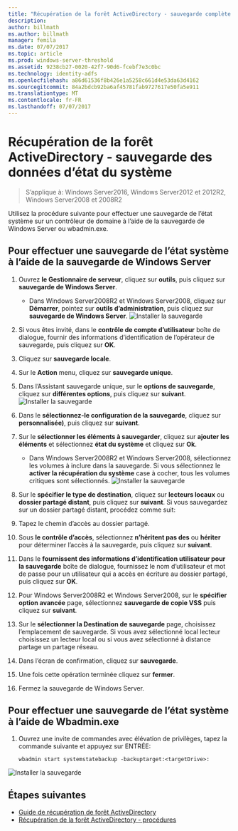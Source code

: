 ```yaml
---
title: "Récupération de la forêt ActiveDirectory - sauvegarde complète du serveur."
description: 
author: billmath
ms.author: billmath
manager: femila
ms.date: 07/07/2017
ms.topic: article
ms.prod: windows-server-threshold
ms.assetid: 9238cb27-0020-42f7-90d6-fcebf7e3c0bc
ms.technology: identity-adfs
ms.openlocfilehash: a86d61536f8b426e1a5258c661d4e53da63d4162
ms.sourcegitcommit: 84a2bdcb92ba6af45781fab9727617e50fa5e911
ms.translationtype: MT
ms.contentlocale: fr-FR
ms.lasthandoff: 07/07/2017
---
```

# <a name="ad-forest-recovery---backing-up-the-system-state-data"></a>Récupération de la forêt ActiveDirectory - sauvegarde des données d’état du système  

>S’applique à: Windows Server2016, Windows Server2012 et 2012R2, Windows Server2008 et 2008R2
 
Utilisez la procédure suivante pour effectuer une sauvegarde de l’état système sur un contrôleur de domaine à l’aide de la sauvegarde de Windows Server ou wbadmin.exe.  
  
## <a name="to-perform-a-system-state-backup-using-windows-server-backup"></a>Pour effectuer une sauvegarde de l’état système à l’aide de la sauvegarde de Windows Server  
1. Ouvrez **le Gestionnaire de serveur**, cliquez sur **outils**, puis cliquez sur **sauvegarde de Windows Server**.
    - Dans Windows Server2008R2 et Windows Server2008, cliquez sur **Démarrer**, pointez sur **outils d’administration**, puis cliquez sur **sauvegarde de Windows Server**. 
![Installer la sauvegarde](media/AD-Forest-Recovery-Backing-up-a-Full-Server/fullbackup1.png) 
2. Si vous êtes invité, dans le **contrôle de compte d’utilisateur** boîte de dialogue, fournir des informations d’identification de l’opérateur de sauvegarde, puis cliquez sur **OK**.
3. Cliquez sur **sauvegarde locale**.
4. Sur le **Action** menu, cliquez sur **sauvegarde unique**.
5. Dans l’Assistant sauvegarde unique, sur le **options de sauvegarde**, cliquez sur **différentes options**, puis cliquez sur **suivant**.
![Installer la sauvegarde](media/AD-Forest-Recovery-Backing-up-a-Full-Server/fullbackup3.png)
6. Dans le **sélectionnez-le configuration de la sauvegarde**, cliquez sur **personnalisée)**, puis cliquez sur **suivant**.
7. Sur le **sélectionner les éléments à sauvegarder**, cliquez sur **ajouter les éléments** et sélectionnez **état du système** et cliquez sur **Ok**.
    - Dans Windows Server2008R2 et Windows Server2008, sélectionnez les volumes à inclure dans la sauvegarde. Si vous sélectionnez le **activer la récupération du système** case à cocher, tous les volumes critiques sont sélectionnés. 
![Installer la sauvegarde](media/AD-Forest-Recovery-Backing-up-System-State/systemstatebackup.png)  
8. Sur le **spécifier le type de destination**, cliquez sur **lecteurs locaux** ou **dossier partagé distant**, puis cliquez sur **suivant**.  Si vous sauvegardez sur un dossier partagé distant, procédez comme suit:  
  
 1.  Tapez le chemin d’accès au dossier partagé.  
 2.  Sous **le contrôle d’accès**, sélectionnez **n’héritent pas des** ou **hériter** pour déterminer l’accès à la sauvegarde, puis cliquez sur **suivant**.  
 3.  Dans le **fournissent des informations d’identification utilisateur pour la sauvegarde** boîte de dialogue, fournissez le nom d’utilisateur et mot de passe pour un utilisateur qui a accès en écriture au dossier partagé, puis cliquez sur **OK**.
9. Pour Windows Server2008R2 et Windows Server2008, sur le **spécifier option avancée** page, sélectionnez **sauvegarde de copie VSS** puis cliquez sur **suivant**.
10. Sur le **sélectionner la Destination de sauvegarde** page, choisissez l’emplacement de sauvegarde.  Si vous avez sélectionné local lecteur choisissez un lecteur local ou si vous avez sélectionné à distance partage un partage réseau.
11. Dans l’écran de confirmation, cliquez sur **sauvegarde**.
12. Une fois cette opération terminée cliquez sur **fermer**.
13. Fermez la sauvegarde de Windows Server.

  
## <a name="to-perform-a-system-state-backup-using-wbadminexe"></a>Pour effectuer une sauvegarde de l’état système à l’aide de Wbadmin.exe  
  
1.  Ouvrez une invite de commandes avec élévation de privilèges, tapez la commande suivante et appuyez sur ENTRÉE:  
  
    ```  
    wbadmin start systemstatebackup -backuptarget:<targetDrive>:
    ```  
![Installer la sauvegarde](media/AD-Forest-Recovery-Backing-up-System-State/systemstatebackup2.png)  

## <a name="next-steps"></a>Étapes suivantes

- [Guide de récupération de forêt ActiveDirectory](AD-Forest-Recovery-Guide.md)
- [Récupération de la forêt ActiveDirectory - procédures](AD-Forest-Recovery-Procedures.md)
